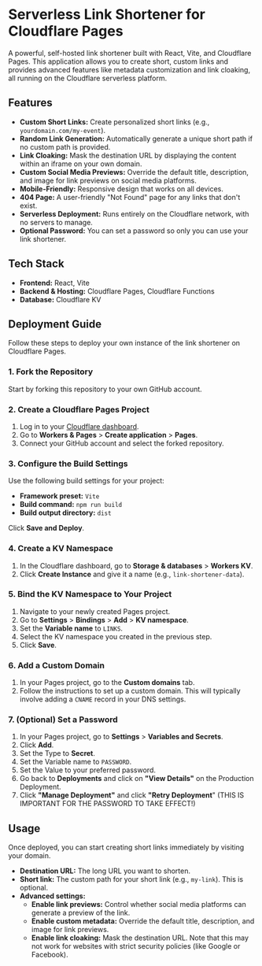 # Serverless Link Shortener for Cloudflare Pages

A powerful, self-hosted link shortener built with React, Vite, and Cloudflare Pages. This application allows you to create short, custom links and provides advanced features like metadata customization and link cloaking, all running on the Cloudflare serverless platform.

## Features

- **Custom Short Links:** Create personalized short links (e.g., `yourdomain.com/my-event`).
- **Random Link Generation:** Automatically generate a unique short path if no custom path is provided.
- **Link Cloaking:** Mask the destination URL by displaying the content within an iframe on your own domain.
- **Custom Social Media Previews:** Override the default title, description, and image for link previews on social media platforms.
- **Mobile-Friendly:** Responsive design that works on all devices.
- **404 Page:** A user-friendly "Not Found" page for any links that don't exist.
- **Serverless Deployment:** Runs entirely on the Cloudflare network, with no servers to manage.
- **Optional Password:** You can set a password so only you can use your link shortener.

## Tech Stack

- **Frontend:** React, Vite
- **Backend & Hosting:** Cloudflare Pages, Cloudflare Functions
- **Database:** Cloudflare KV

## Deployment Guide

Follow these steps to deploy your own instance of the link shortener on Cloudflare Pages.

### 1. Fork the Repository

Start by forking this repository to your own GitHub account.

### 2. Create a Cloudflare Pages Project

1.  Log in to your [Cloudflare dashboard](https://dash.cloudflare.com).
2.  Go to **Workers & Pages** > **Create application** > **Pages**.
3.  Connect your GitHub account and select the forked repository.

### 3. Configure the Build Settings

Use the following build settings for your project:

- **Framework preset:** `Vite`
- **Build command:** `npm run build`
- **Build output directory:** `dist`

Click **Save and Deploy**.

### 4. Create a KV Namespace

1.  In the Cloudflare dashboard, go to **Storage & databases** > **Workers KV**.
2.  Click **Create Instance** and give it a name (e.g., `link-shortener-data`).

### 5. Bind the KV Namespace to Your Project

1.  Navigate to your newly created Pages project.
2.  Go to **Settings** > **Bindings** > **Add** > **KV namespace**.
3.  Set the **Variable name** to `LINKS`.
4.  Select the KV namespace you created in the previous step.
5.  Click **Save**.

### 6. Add a Custom Domain

1.  In your Pages project, go to the **Custom domains** tab.
2.  Follow the instructions to set up a custom domain. This will typically involve adding a `CNAME` record in your DNS settings.

### 7. (Optional) Set a Password
1.  In your Pages project, go to **Settings** > **Variables and Secrets**.
2.  Click **Add**.
3.  Set the Type to **Secret**.
4.  Set the Variable name to `PASSWORD`.
5.  Set the Value to your preferred password.
6.  Go back to **Deployments** and click on **"View Details"** on the Production Deployment.
7.  Click **"Manage Deployment"** and click **"Retry Deployment**" (THIS IS IMPORTANT FOR THE PASSWORD TO TAKE EFFECT!)

## Usage

Once deployed, you can start creating short links immediately by visiting your domain.

- **Destination URL:** The long URL you want to shorten.
- **Short link:** The custom path for your short link (e.g., `my-link`). This is optional.
- **Advanced settings:**
    - **Enable link previews:** Control whether social media platforms can generate a preview of the link.
    - **Enable custom metadata:** Override the default title, description, and image for link previews.
    - **Enable link cloaking:** Mask the destination URL. Note that this may not work for websites with strict security policies (like Google or Facebook).
